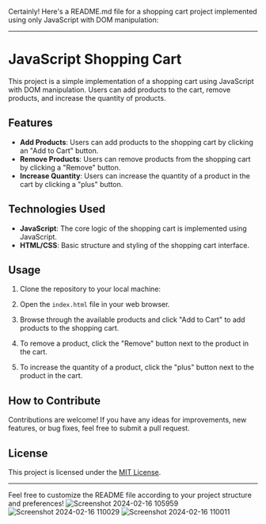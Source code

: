 Certainly! Here's a README.md file for a shopping cart project implemented using only JavaScript with DOM manipulation:

---

# JavaScript Shopping Cart

This project is a simple implementation of a shopping cart using JavaScript with DOM manipulation. Users can add products to the cart, remove products, and increase the quantity of products.

## Features

- **Add Products**: Users can add products to the shopping cart by clicking an "Add to Cart" button.
- **Remove Products**: Users can remove products from the shopping cart by clicking a "Remove" button.
- **Increase Quantity**: Users can increase the quantity of a product in the cart by clicking a "plus" button.

## Technologies Used

- **JavaScript**: The core logic of the shopping cart is implemented using JavaScript.
- **HTML/CSS**: Basic structure and styling of the shopping cart interface.

## Usage

1. Clone the repository to your local machine:

2. Open the `index.html` file in your web browser.

3. Browse through the available products and click "Add to Cart" to add products to the shopping cart.

4. To remove a product, click the "Remove" button next to the product in the cart.

5. To increase the quantity of a product, click the "plus" button next to the product in the cart.

## How to Contribute

Contributions are welcome! If you have any ideas for improvements, new features, or bug fixes, feel free to submit a pull request.

## License

This project is licensed under the [MIT License](LICENSE).

---

Feel free to customize the README file according to your project structure and preferences!
![Screenshot 2024-02-16 105959](https://github.com/Prathwalker/Cart-Using-Javascript/assets/129682086/4605e7be-8bb7-4426-9bc0-b2e6f2fe1447)
![Screenshot 2024-02-16 110029](https://github.com/Prathwalker/Cart-Using-Javascript/assets/129682086/0a232ef3-334d-4fee-a3f7-8a5c62cb4371)
![Screenshot 2024-02-16 110011](https://github.com/Prathwalker/Cart-Using-Javascript/assets/129682086/cd6ef7f9-5865-4349-8a3e-4cc32821a42e)

